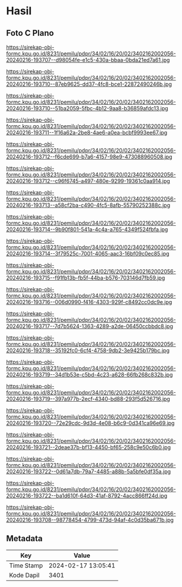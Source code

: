 # Hasil

## Foto C Plano

https://sirekap-obj-formc.kpu.go.id/8231/pemilu/pdpr/34/02/16/20/02/3402162002056-20240216-193707--d98054fe-e1c5-430a-bbaa-0bda21ed7a61.jpg

https://sirekap-obj-formc.kpu.go.id/8231/pemilu/pdpr/34/02/16/20/02/3402162002056-20240216-193710--87eb9625-dd37-4fc8-bce1-22872490246b.jpg

https://sirekap-obj-formc.kpu.go.id/8231/pemilu/pdpr/34/02/16/20/02/3402162002056-20240216-193710--51ba2059-5fbc-4b12-9aa8-b36859afdc13.jpg

https://sirekap-obj-formc.kpu.go.id/8231/pemilu/pdpr/34/02/16/20/02/3402162002056-20240216-193711--1f16a62a-2be8-4ae6-a0ea-bcbf9993ee67.jpg

https://sirekap-obj-formc.kpu.go.id/8231/pemilu/pdpr/34/02/16/20/02/3402162002056-20240216-193712--f6cde699-b7a6-4157-98e9-473088960508.jpg

https://sirekap-obj-formc.kpu.go.id/8231/pemilu/pdpr/34/02/16/20/02/3402162002056-20240216-193712--c96f6745-a497-480e-9299-19361c0aa914.jpg

https://sirekap-obj-formc.kpu.go.id/8231/pemilu/pdpr/34/02/16/20/02/3402162002056-20240216-193713--a58cf2ba-c490-4fc5-8afb-55790252388c.jpg

https://sirekap-obj-formc.kpu.go.id/8231/pemilu/pdpr/34/02/16/20/02/3402162002056-20240216-193714--9b90f801-541a-4c4a-a765-4349f524fbfa.jpg

https://sirekap-obj-formc.kpu.go.id/8231/pemilu/pdpr/34/02/16/20/02/3402162002056-20240216-193714--3f79525c-7001-4065-aac3-16bf09c0ec85.jpg

https://sirekap-obj-formc.kpu.go.id/8231/pemilu/pdpr/34/02/16/20/02/3402162002056-20240216-193715--f91fb13b-fb5f-44ba-b576-703146d7fb59.jpg

https://sirekap-obj-formc.kpu.go.id/8231/pemilu/pdpr/34/02/16/20/02/3402162002056-20240216-193716--006d0990-f416-4303-929f-c8492cc0dc9e.jpg

https://sirekap-obj-formc.kpu.go.id/8231/pemilu/pdpr/34/02/16/20/02/3402162002056-20240216-193717--7d7b5624-1363-4289-a2de-06450ccbbdc8.jpg

https://sirekap-obj-formc.kpu.go.id/8231/pemilu/pdpr/34/02/16/20/02/3402162002056-20240216-193718--35192fc0-6cf4-4758-9db2-3e9425b179bc.jpg

https://sirekap-obj-formc.kpu.go.id/8231/pemilu/pdpr/34/02/16/20/02/3402162002056-20240216-193719--34d1b53e-c5bd-4c23-a628-66fb268c832b.jpg

https://sirekap-obj-formc.kpu.go.id/8231/pemilu/pdpr/34/02/16/20/02/3402162002056-20240216-193719--397a977b-2ecf-4340-bd88-293f5d526716.jpg

https://sirekap-obj-formc.kpu.go.id/8231/pemilu/pdpr/34/02/16/20/02/3402162002056-20240216-193720--72e29cdc-9d3d-4e08-b6c9-0d341ca96e69.jpg

https://sirekap-obj-formc.kpu.go.id/8231/pemilu/pdpr/34/02/16/20/02/3402162002056-20240216-193721--2deae37b-bf13-4450-bf65-258c9e50c6b0.jpg

https://sirekap-obj-formc.kpu.go.id/8231/pemilu/pdpr/34/02/16/20/02/3402162002056-20240216-193722--0d61a7db-79a7-4485-a88b-5a5bfe0df35a.jpg

https://sirekap-obj-formc.kpu.go.id/8231/pemilu/pdpr/34/02/16/20/02/3402162002056-20240216-193722--ba1d610f-64d3-41af-8792-4acc866ff24d.jpg

https://sirekap-obj-formc.kpu.go.id/8231/pemilu/pdpr/34/02/16/20/02/3402162002056-20240216-193708--98778454-4799-473d-94af-4c0d35ba671b.jpg


## Metadata

| Key        | Value               |
| ---------- | ------------------- |
| Time Stamp | 2024-02-17 13:05:41 |
| Kode Dapil | 3401                |



